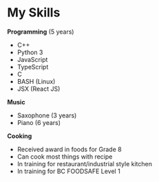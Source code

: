 # My Skills  
**Programming** (5 years)   
- C++
- Python 3
- JavaScript
- TypeScript
- C
- BASH (Linux)
- JSX (React JS)  

**Music**  
- Saxophone (3 years)  
- Piano (6 years)  

**Cooking**  
- Received award in foods for Grade 8  
- Can cook most things with recipe  
- In training for restaurant/industrial style kitchen
- In training for BC FOODSAFE Level 1  